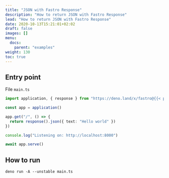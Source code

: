 ```yaml
---
title: "JSON with Fastro Response"
description: "How to return JSON with Fastro Response"
lead: "How to return JSON with Fastro Response"
date: 2020-10-13T15:21:01+02:02
draft: false
images: []
menu:
  docs:
    parent: "examples"
weight: 130
toc: true
---
```


## Entry point

File `main.ts`

```ts
import application, { response } from "https://deno.land/x/fastro@{{< param fastroVersion >}}/server/mod.ts"

const app = application()

app.get("/", () => {
  return response().json({ text: "Hello world" })
})

console.log("Listening on: http://localhost:8000")

await app.serve()
```

## How to run

```shell
deno run -A --unstable main.ts
```
